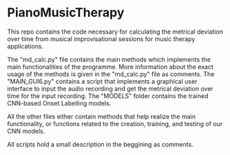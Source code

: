 # PianoMusicTherapy
 This repo contains the code necessary for calculating the metrical deviation over time from musical improvisational sessions for music therapy applications.

The "md_calc.py" file contains the main methods which implements the main functionalities of the programme. More information about the exact usage of the methods is given in the "md_calc.py" file as comments.
The "MAIN_GUI6.py" contains a script that implements a graphical user interface to input the audio recording and get the metrical deviation over time for the input recording.
The "MODELS" folder contains the trained CNN-based Onset Labelling models. 

All the other files either contain methods that help realize the main functionality, or functions related to the creation, training, and testing of our CNN models.

All scripts hold a small description in the beggining as comments.

